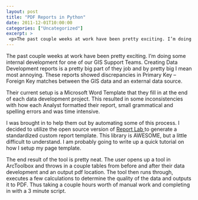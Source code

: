 ```yaml
---
layout: post
title: "PDF Reports in Python"
date: 2011-12-01T10:00:00
categories: ["Uncategorized"]
excerpt: >
 <p>The past couple weeks at work have been pretty exciting. I’m doing some internal development for one of our GIS Support Teams. Creating Data Development reports is a pretty big part of they job and by pretty big I mean most annoying. These reports showed discrepancies in Primary Key – Foreign Key matches between the GIS data and an external data source.</p>
---
```

<p>The past couple weeks at work have been pretty exciting. I’m doing some internal development for one of our GIS Support Teams. Creating Data Development reports is a pretty big part of they job and by pretty big I mean most annoying. These reports showed discrepancies in Primary Key – Foreign Key matches between the GIS data and an external data source.</p>
<p>Their current setup is a Microsoft Word Template that they fill in at the end of each data development project. This resulted in some inconsistencies with how each Analyst formatted their report, small grammatical and spelling errors and was time intensive.</p>
<p>I was brought in to help them out by automating some of this process. I decided to utilize the open source version of <a href='http://www.reportlab.com/software/opensource/'>Report Lab </a>to generate a standardized custom report template. This library is AWESOME, but a little difficult to understand. I am probably going to write up a quick tutorial on how I setup my page template.</p>
<p>The end result of the tool is pretty neat. The user opens up a tool in ArcToolbox and throws in a couple tables from before and after their data development and an output pdf location. The tool then runs through, executes a few calculations to determine the quality of the data and outputs it to PDF. Thus taking a couple hours worth of manual work and completing in with a 3 minute script.</p>

